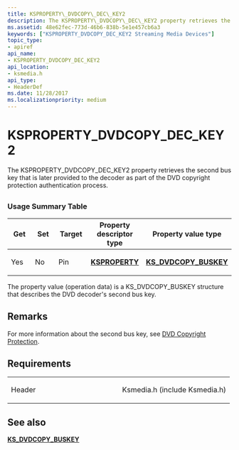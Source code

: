 ```yaml
---
title: KSPROPERTY\_DVDCOPY\_DEC\_KEY2
description: The KSPROPERTY\_DVDCOPY\_DEC\_KEY2 property retrieves the second bus key that is later provided to the decoder as part of the DVD copyright protection authentication process.
ms.assetid: 48e62fec-773d-46b6-838b-5e1e457cb6a3
keywords: ["KSPROPERTY_DVDCOPY_DEC_KEY2 Streaming Media Devices"]
topic_type:
- apiref
api_name:
- KSPROPERTY_DVDCOPY_DEC_KEY2
api_location:
- ksmedia.h
api_type:
- HeaderDef
ms.date: 11/28/2017
ms.localizationpriority: medium
---
```


# KSPROPERTY\_DVDCOPY\_DEC\_KEY2


The KSPROPERTY\_DVDCOPY\_DEC\_KEY2 property retrieves the second bus key that is later provided to the decoder as part of the DVD copyright protection authentication process.

## <span id="ddk_ksproperty_dvdcopy_dec_key2_ks"></span><span id="DDK_KSPROPERTY_DVDCOPY_DEC_KEY2_KS"></span>


### Usage Summary Table

<table>
<colgroup>
<col width="20%" />
<col width="20%" />
<col width="20%" />
<col width="20%" />
<col width="20%" />
</colgroup>
<thead>
<tr class="header">
<th>Get</th>
<th>Set</th>
<th>Target</th>
<th>Property descriptor type</th>
<th>Property value type</th>
</tr>
</thead>
<tbody>
<tr class="odd">
<td><p>Yes</p></td>
<td><p>No</p></td>
<td><p>Pin</p></td>
<td><p><a href="https://docs.microsoft.com/windows-hardware/drivers/ddi/ks/ns-ks-ksidentifier" data-raw-source="[&lt;strong&gt;KSPROPERTY&lt;/strong&gt;](/windows-hardware/drivers/ddi/ks/ns-ks-ksidentifier)"><strong>KSPROPERTY</strong></a></p></td>
<td><p><a href="https://docs.microsoft.com/windows-hardware/drivers/ddi/ksmedia/ns-ksmedia-_ks_dvdcopy_buskey" data-raw-source="[&lt;strong&gt;KS_DVDCOPY_BUSKEY&lt;/strong&gt;](/windows-hardware/drivers/ddi/ksmedia/ns-ksmedia-_ks_dvdcopy_buskey)"><strong>KS_DVDCOPY_BUSKEY</strong></a></p></td>
</tr>
</tbody>
</table>

 

The property value (operation data) is a KS\_DVDCOPY\_BUSKEY structure that describes the DVD decoder's second bus key.

Remarks
-------

For more information about the second bus key, see [DVD Copyright Protection](./dvd-copyright-protection.md).

Requirements
------------

<table>
<colgroup>
<col width="50%" />
<col width="50%" />
</colgroup>
<tbody>
<tr class="odd">
<td><p>Header</p></td>
<td>Ksmedia.h (include Ksmedia.h)</td>
</tr>
</tbody>
</table>

## See also


[**KS\_DVDCOPY\_BUSKEY**](/windows-hardware/drivers/ddi/ksmedia/ns-ksmedia-_ks_dvdcopy_buskey)

 

